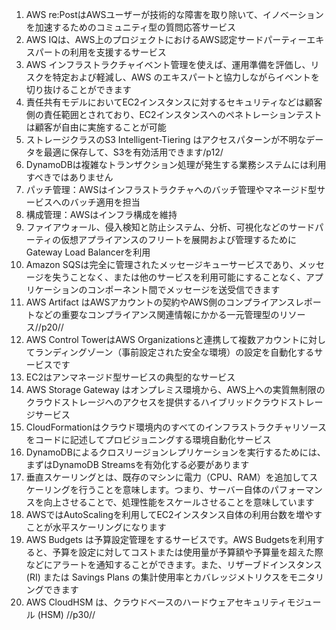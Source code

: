 1. AWS re:PostはAWSユーザーが技術的な障害を取り除いて、イノベーションを加速するためのコミュニティ型の質問応答サービス
2. AWS IQは、AWS上のプロジェクトにおけるAWS認定サードパーティーエキスパートの利用を支援するサービス
3. AWS インフラストラクチャイベント管理を使えば、運用準備を評価し、リスクを特定および軽減し、AWS のエキスパートと協力しながらイベントを切り抜けることができます
4. 責任共有モデルにおいてEC2インスタンスに対するセキュリティなどは顧客側の責任範囲とされており、EC2インスタンスへのペネトレーションテストは顧客が自由に実施することが可能
5. ストレージクラスのS3 Intelligent-Tiering はアクセスパターンが不明なデータを最適に保存して、S3を有効活用できます/p12/
6. DynamoDBは複雑なトランザクション処理が発生する業務システムには利用すべきではありません
7. パッチ管理：AWSはインフラストラクチャへのバッチ管理やマネージド型サービスへのバッチ適用を担当
8. 構成管理：AWSはインフラ構成を維持
9. ファイアウォール、侵入検知と防止システム、分析、可視化などのサードパーティの仮想アプライアンスのフリートを展開および管理するためにGateway Load Balancerを利用
10. Amazon SQSは完全に管理されたメッセージキューサービスであり、メッセージを失うことなく、または他のサービスを利用可能にすることなく、アプリケーションのコンポーネント間でメッセージを送受信できます
11. AWS Artifact はAWSアカウントの契約やAWS側のコンプライアンスレポートなどの重要なコンプライアンス関連情報にかかる一元管理型のリソース//p20//
12. AWS Control TowerはAWS Organizationsと連携して複数アカウントに対してランディングゾーン（事前設定された安全な環境）の設定を自動化するサービスです
13. EC2はアンマネージド型サービスの典型的なサービス
14. AWS Storage Gateway はオンプレミス環境から、AWS上への実質無制限のクラウドストレージへのアクセスを提供するハイブリッドクラウドストレージサービス
15. CloudFormationはクラウド環境内のすべてのインフラストラクチャリソースをコードに記述してプロビジョニングする環境自動化サービス
16. DynamoDBによるクロスリージョンレプリケーションを実行するためには、まずはDynamoDB Streamsを有効化する必要があります
17. 垂直スケーリングとは、既存のマシンに電力（CPU、RAM）を追加してスケーリングを行うことを意味します。つまり、サーバー自体のパフォーマンスを向上させることで、処理性能をスケールさせることを意味しています
18. AWSではAutoScalingを利用してEC2インスタンス自体の利用台数を増やすことが水平スケーリングになります
19. AWS Budgets は予算設定管理をするサービスです。AWS Budgetsを利用すると、予算を設定に対してコストまたは使用量が予算額や予算量を超えた際などにアラートを通知することができます。また、リザーブドインスタンス (RI) または Savings Plans の集計使用率とカバレッジメトリクスをモニタリングできます
20. AWS CloudHSM は、クラウドベースのハードウェアセキュリティモジュール (HSM) //p30//
